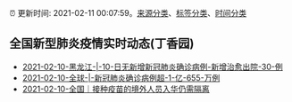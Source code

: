 :alarm_clock: 更新时间: 2021-02-11 00:07:59。[来源分类](../README.md)、[标签分类](../TAGS.md)、[时间分类](../TIMELINE.md)

## 全国新型肺炎疫情实时动态(丁香园)




- [2021-02-10-黑龙江-|-10-日无新增新冠肺炎确诊病例-新增治愈出院-30-例](http://app.cctv.com/special/cportal/detail/arti/index.html?id=Arti6WgXbH2laAVbC2OIa6yd210211&isfromapp=1) 
- [2021-02-10-全球-|-新冠肺炎确诊病例超-1-亿-655-万例](http://app.cctv.com/special/cportal/detail/arti/index.html?id=Artitxbt7ePp3XEll94PDPzI210211&isfromapp=1) 
- [2021-02-10-全国｜接种疫苗的境外人员入华仍需隔离](http://app.cctv.com/special/cportal/detail/arti/index.html?id=ArtivMeEreRxsI3DnamDbQHN210210&isfromapp=1) 